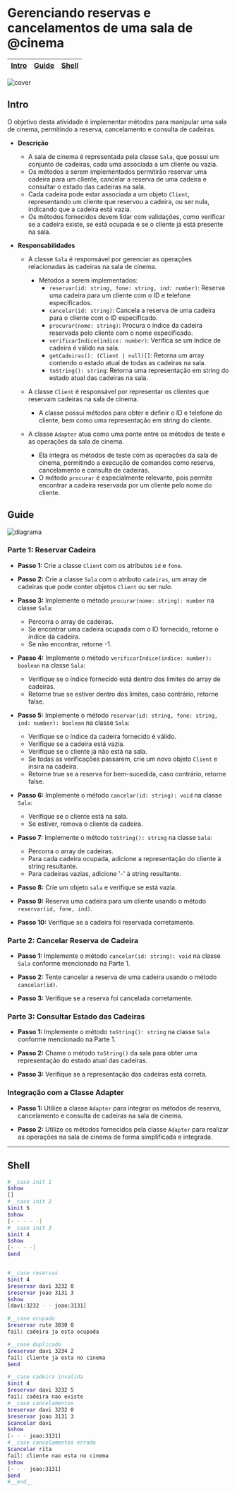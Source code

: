 # Gerenciando reservas e cancelamentos de uma sala de @cinema

<!-- toch -->
[Intro](#intro) | [Guide](#guide) | [Shell](#shell)
-- | -- | --
<!-- toch -->

![cover](cover.jpg)

## Intro

O objetivo desta atividade é implementar métodos para manipular uma sala de cinema, permitindo a reserva, cancelamento e consulta de cadeiras.

- **Descrição**
  - A sala de cinema é representada pela classe `Sala`, que possui um conjunto de cadeiras, cada uma associada a um cliente ou vazia.
  - Os métodos a serem implementados permitirão reservar uma cadeira para um cliente, cancelar a reserva de uma cadeira e consultar o estado das cadeiras na sala.
  - Cada cadeira pode estar associada a um objeto `Client`, representando um cliente que reservou a cadeira, ou ser nula, indicando que a cadeira está vazia.
  - Os métodos fornecidos devem lidar com validações, como verificar se a cadeira existe, se está ocupada e se o cliente já está presente na sala.

- **Responsabilidades**
  - A classe `Sala` é responsável por gerenciar as operações relacionadas às cadeiras na sala de cinema.
    - Métodos a serem implementados:
      - `reservar(id: string, fone: string, ind: number)`: Reserva uma cadeira para um cliente com o ID e telefone especificados.
      - `cancelar(id: string)`: Cancela a reserva de uma cadeira para o cliente com o ID especificado.
      - `procurar(nome: string)`: Procura o índice da cadeira reservada pelo cliente com o nome especificado.
      - `verificarIndice(indice: number)`: Verifica se um índice de cadeira é válido na sala.
      - `getCadeiras(): (Client | null)[]`: Retorna um array contendo o estado atual de todas as cadeiras na sala.
      - `toString(): string`: Retorna uma representação em string do estado atual das cadeiras na sala.

  - A classe `Client` é responsável por representar os clientes que reservam cadeiras na sala de cinema.
    - A classe possui métodos para obter e definir o ID e telefone do cliente, bem como uma representação em string do cliente.

  - A classe `Adapter` atua como uma ponte entre os métodos de teste e as operações da sala de cinema.
    - Ela integra os métodos de teste com as operações da sala de cinema, permitindo a execução de comandos como reserva, cancelamento e consulta de cadeiras.
    - O método `procurar` é especialmente relevante, pois permite encontrar a cadeira reservada por um cliente pelo nome do cliente.

## Guide

![diagrama](diagrama.png)

<!-- load diagrama.puml fenced=ts:filter -->

### Parte 1: Reservar Cadeira

- **Passo 1:** Crie a classe `Client` com os atributos `id` e `fone`.

- **Passo 2:** Crie a classe `Sala` com o atributo `cadeiras`, um array de cadeiras que pode conter objetos `Client` ou ser nulo.

- **Passo 3:** Implemente o método `procurar(nome: string): number` na classe `Sala`:
  - Percorra o array de cadeiras.
  - Se encontrar uma cadeira ocupada com o ID fornecido, retorne o índice da cadeira.
  - Se não encontrar, retorne -1.

- **Passo 4:** Implemente o método `verificarIndice(indice: number): boolean` na classe `Sala`:
  - Verifique se o índice fornecido está dentro dos limites do array de cadeiras.
  - Retorne true se estiver dentro dos limites, caso contrário, retorne false.

- **Passo 5:** Implemente o método `reservar(id: string, fone: string, ind: number): boolean` na classe `Sala`:
  - Verifique se o índice da cadeira fornecido é válido.
  - Verifique se a cadeira está vazia.
  - Verifique se o cliente já não está na sala.
  - Se todas as verificações passarem, crie um novo objeto `Client` e insira na cadeira.
  - Retorne true se a reserva for bem-sucedida, caso contrário, retorne false.

- **Passo 6:** Implemente o método `cancelar(id: string): void` na classe `Sala`:
  - Verifique se o cliente está na sala.
  - Se estiver, remova o cliente da cadeira.

- **Passo 7:** Implemente o método `toString(): string` na classe `Sala`:
  - Percorra o array de cadeiras.
  - Para cada cadeira ocupada, adicione a representação do cliente à string resultante.
  - Para cadeiras vazias, adicione '-' à string resultante.

- **Passo 8:** Crie um objeto `sala` e verifique se está vazia.

- **Passo 9:** Reserva uma cadeira para um cliente usando o método `reservar(id, fone, ind)`.

- **Passo 10:** Verifique se a cadeira foi reservada corretamente.

### Parte 2: Cancelar Reserva de Cadeira

- **Passo 1:** Implemente o método `cancelar(id: string): void` na classe `Sala` conforme mencionado na Parte 1.

- **Passo 2:** Tente cancelar a reserva de uma cadeira usando o método `cancelar(id)`.

- **Passo 3:** Verifique se a reserva foi cancelada corretamente.

### Parte 3: Consultar Estado das Cadeiras

- **Passo 1:** Implemente o método `toString(): string` na classe `Sala` conforme mencionado na Parte 1.

- **Passo 2:** Chame o método `toString()` da sala para obter uma representação do estado atual das cadeiras.

- **Passo 3:** Verifique se a representação das cadeiras está correta.

### Integração com a Classe Adapter

- **Passo 1:** Utilize a classe `Adapter` para integrar os métodos de reserva, cancelamento e consulta de cadeiras na sala de cinema.

- **Passo 2:** Utilize os métodos fornecidos pela classe `Adapter` para realizar as operações na sala de cinema de forma simplificada e integrada.

***

## Shell

```bash
#__case init 1
$show
[]
#__case init 2
$init 5
$show
[- - - - -]
#__case init 3
$init 4
$show
[- - - -]
$end
```

```sh

#__case reservas
$init 4
$reservar davi 3232 0
$reservar joao 3131 3
$show
[davi:3232 - - joao:3131]

#__case ocupado
$reservar rute 3030 0
fail: cadeira ja esta ocupada

#__case duplicado
$reservar davi 3234 2
fail: cliente ja esta no cinema
$end
```

```sh
#__case cadeira invalida
$init 4
$reservar davi 3232 5
fail: cadeira nao existe
#__case cancelamentos
$reservar davi 3232 0
$reservar joao 3131 3
$cancelar davi
$show
[- - - joao:3131]
#__case cancelamentos errado
$cancelar rita
fail: cliente nao esta no cinema
$show
[- - - joao:3131]
$end
#__end__
```
